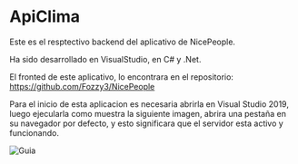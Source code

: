 # ApiClima

Este es el resptectivo backend del aplicativo de NicePeople.

Ha sido desarrollado en VisualStudio, en C# y .Net.

El fronted de este aplicativo, lo encontrara en el repositorio: https://github.com/Fozzy3/NicePeople

Para el inicio de esta aplicacion es necesaria abrirla en Visual Studio 2019, luego ejecularla como muestra la siguiente imagen, abrira una pestaña en su navegador por defecto, y esto significara que el servidor esta activo y funcionando.

<img align="left" alt="Guia" src="https://imgur.com/IBSrLNn.jpg">
